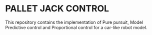 # PALLET JACK CONTROL

This repository contains the implementation of Pure pursuit, Model Predictive control and Proportional control for a car-like robot model. 
